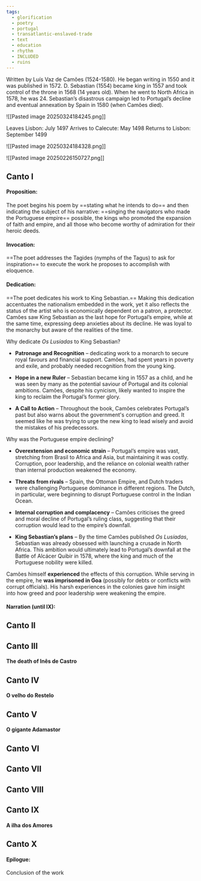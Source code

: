```yaml
---
tags:
  - glorification
  - poetry
  - portugal
  - transatlantic-enslaved-trade
  - text
  - education
  - rhythm
  - INCLUDED
  - ruins
---
```

Written by Luís Vaz de Camões (1524-1580). He began writing in 1550 and it was published in 1572. D. Sebastian (1554) became king in 1557 and took control of the throne in 1568 (14 years old). When he went to North Africa in 1578, he was 24. Sebastian’s disastrous campaign led to Portugal’s decline and eventual annexation by Spain in 1580 (when Camões died).

![[Pasted image 20250324184245.png]]

Leaves Lisbon: July 1497
Arrives to Calecute: May 1498
Returns to Lisbon: September 1499

![[Pasted image 20250324184328.png]]

![[Pasted image 20250226150727.png]]

## Canto I
#### Proposition: 
The poet begins his poem by ==stating what he intends to do== and then indicating the subject of his narrative: ==singing the navigators who made the Portuguese empire== possible, the kings who promoted the expansion of faith and empire, and all those who become worthy of admiration for their heroic deeds.
#### Invocation: 
==The poet addresses the Tagides (nymphs of the Tagus) to ask for inspiration== to execute the work he proposes to accomplish with eloquence.
#### Dedication:
==The poet dedicates his work to King Sebastian.== Making this dedication accentuates the nationalism embedded in the work, yet it also reflects the status of the artist who is economically dependent on a patron, a protector.
Camões saw King Sebastian as the last hope for Portugal’s empire, while at the same time, expressing deep anxieties about its decline. He was loyal to the monarchy but aware of the realities of the time.

Why dedicate _Os Lusíadas_ to King Sebastian?

- **Patronage and Recognition** – dedicating work to a monarch to secure royal favours and financial support. Camões, had spent years in poverty and exile, and probably needed recognition from the young king.

- **Hope in a new Ruler** – Sebastian became king in 1557 as a child, and he was seen by many as the potential saviour of Portugal and its colonial ambitions. Camões, despite his cynicism, likely wanted to inspire the king to reclaim the Portugal’s former glory.

- **A Call to Action** – Throughout the book, Camões celebrates Portugal’s past but also warns about the government's corruption and greed. It seemed like he was trying to urge the new king to lead wisely and avoid the mistakes of his predecessors.

Why was the Portuguese empire declining?

- **Overextension and economic strain** – Portugal’s empire was vast, stretching from Brasil to Africa and Asia, but maintaining it was costly. Corruption, poor leadership, and the reliance on colonial wealth rather than internal production weakened the economy.

- **Threats from rivals** – Spain, the Ottoman Empire, and Dutch traders were challenging Portuguese dominance in different regions. The Dutch, in particular, were beginning to disrupt Portuguese control in the Indian Ocean.

- **Internal corruption and complacency** – Camões criticises the greed and moral decline of Portugal’s ruling class, suggesting that their corruption would lead to the empire’s downfall.

- **King Sebastian’s plans** – By the time Camões published _Os Lusíadas_, Sebastian was already obsessed with launching a crusade in North Africa. This ambition would ultimately lead to Portugal’s downfall at the Battle of Alcácer Quibir in 1578, where the king and much of the Portuguese nobility were killed.

Camões himself **experienced** the effects of this corruption. While serving in the empire, he **was imprisoned in Goa** (possibly for debts or conflicts with corrupt officials). His harsh experiences in the colonies gave him insight into how greed and poor leadership were weakening the empire.

#### Narration (until IX):

## Canto II

## Canto III

#### The death of Inês de Castro

## Canto IV

#### O velho do Restelo

## Canto V

#### O gigante Adamastor

## Canto VI

## Canto VII

## Canto VIII

## Canto IX
#### A ilha dos Amores
## Canto X

#### Epilogue:
Conclusion of the work






